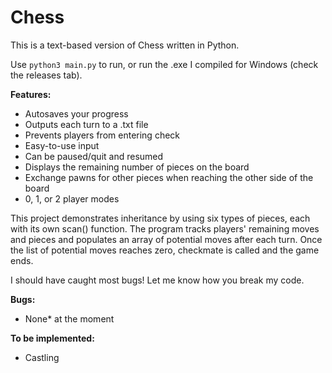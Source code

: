 # Chess
This is a text-based version of Chess written in Python.

Use `python3 main.py` to run, or run the .exe I compiled for Windows (check the releases tab).

**Features:**
- Autosaves your progress
- Outputs each turn to a .txt file
- Prevents players from entering check
- Easy-to-use input
- Can be paused/quit and resumed
- Displays the remaining number of pieces on the board
- Exchange pawns for other pieces when reaching the other side of the board
- 0, 1, or 2 player modes

This project demonstrates inheritance by using six types of pieces, each with
its own scan() function. The program tracks players' remaining moves and pieces
and populates an array of potential moves after each turn. Once the list of
potential moves reaches zero, checkmate is called and the game ends.

I should have caught most bugs! Let me know how you break my code.

**Bugs:**
- None* at the moment

**To be implemented:**
- Castling
